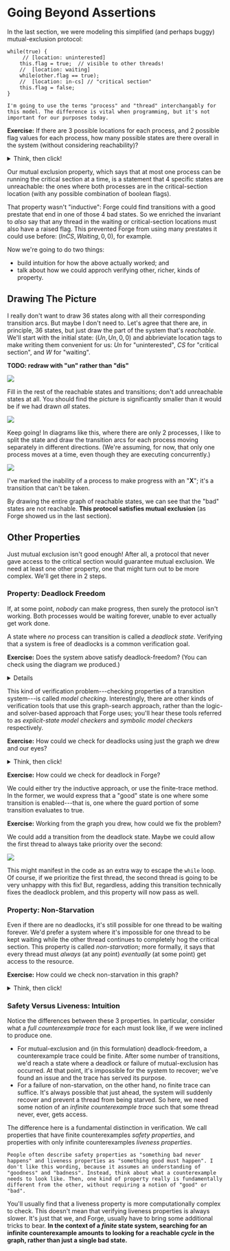 # Going Beyond Assertions

In the last section, we were modeling this simplified (and perhaps buggy) mutual-exclusion protocol: 

```
while(true) { 
     // [location: uninterested]
    this.flag = true;  // visible to other threads!
    //  [location: waiting]
    while(other.flag == true);    
    //  [location: in-cs] // "critical section"   
    this.flag = false;    
}
```

~~~admonish note title="Thread vs. Process"
I'm going to use the terms "process" and "thread" interchangably for this model. The difference is vital when programming, but it's not important for our purposes today.  
~~~

**Exercise:** If there are 3 possible locations for each process, and 2 possible flag values for each process, how many possible states are there overall in the system (without considering reachability)?

<details>
<summary>Think, then click!</summary>

Every process has $3 \times 2 = 6$ possible states. If 2 processes are executing this loop, there are $6^2 = 6 \times 6 = 36$ possible states overall in the system. (Of course, we hope that not all of them are reachable!)

</details>

Our mutual exclusion property, which says that at most one process can be running the critical section at a time, is a statement that 4 specific states are unreachable: the ones where both processes are in the critical-section location (with any possible combination of boolean flags).

That property wasn't "inductive": Forge could find transitions with a good prestate that end in one of those 4 bad states. So we enriched the invariant to _also_ say that any thread in the waiting or critical-section locations must also have a raised flag. This prevented Forge from using many prestates it could use before: $(InCS, Waiting, 0, 0)$, for example. 

Now we're going to do two things:
* build intuition for how the above actually worked; and
* talk about how we could approch verifying other, richer, kinds of property.

## Drawing The Picture

I really don't want to draw 36 states along with all their corresponding transition arcs. But maybe I don't need to. Let's agree that there are, in principle, 36 states, but just draw the part of the system that's _reachable_. We'll start with the initial state: $(Un, Un, 0, 0)$ and abbrieviate location tags to make writing them convenient for us: $Un$ for "uninterested", $CS$ for "critical section", and $W$ for "waiting".

**TODO: redraw with "un" rather than "dis"**

![](https://i.imgur.com/02KboGA.png)

Fill in the rest of the reachable states and transitions; don't add unreachable states at all. You should find the picture is significantly smaller than it would be if we had drawn _all_ states.

![](https://i.imgur.com/PQraiC7.png)

Keep going! In diagrams like this, where there are only 2 processes, I like to split the state and draw the transition arcs for each process moving separately in different directions. (We're assuming, for now, that only one process moves at a time, even though they are executing concurrently.)

![](https://i.imgur.com/EPMcgrl.png)

I've marked the inability of a process to make progress with an "**X**"; it's a transition that can't be taken.

By drawing the entire graph of reachable states, we can see that the "bad" states are not reachable. **This protocol satisfies mutual exclusion** (as Forge showed us in the last section).

## Other Properties

Just mutual exclusion isn't good enough! After all, a protocol that never gave access to the critical section would guarantee mutual exclusion. We need at least one other property, one that might turn out to be more complex. We'll get there in 2 steps.

### Property: Deadlock Freedom

If, at some point, _nobody_ can make progress, then surely the protocol isn't working. Both processes would be waiting forever, unable to ever actually get work done. 

A state where _no_ process can transition is called a _deadlock state_. Verifying that a system is free of deadlocks is a common verification goal.

**Exercise:** Does the system above satisfy deadlock-freedom? (You can check using the diagram we produced.)

<details>

No. The state $(W, W, 1, 1)$ is reachable, but has no exit transitions: neither thread can make progress in that state. Once the system is there, it's stuck there. And we can see that just by doing a visual search of the sub-system for the reachable states.

</details>

This kind of verification problem---checking properties of a transition system---is called _model checking_. Interestingly, there are other kinds of verification tools that use this graph-search approach, rather than the logic- and solver-based approach that Forge uses; you'll hear these tools referred to as _explicit-state model checkers_ and _symbolic model checkers_ respectively.

**Exercise:** How could we check for deadlocks using just the graph we drew and our eyes?

<details>
<summary>Think, then click!</summary>
In the same way we looked for a failure of mutual exclusion. We seek a reachable state with _no_ transitions out. And in this case, we find such a state.
</details>

**Exercise:** How could we check for deadlock in Forge?

We could either try the inductive approach, or use the finite-trace method. In the former, we would express that a "good" state is one where some transition is enabled---that is, one where the guard portion of some transition evaluates to true.

**Exercise:** Working from the graph you drew, how could we fix the problem?

We could add a transition from the deadlock state. Maybe we could allow the first thread to always take priority over the second:

![](https://i.imgur.com/gyt75Bk.png)

This might manifest in the code as an extra way to escape the `while` loop. Of course, if we prioritize the first thread, the second thread is going to be very unhappy with this fix! But, regardless, adding this transition technically fixes the deadlock problem, and this property will now pass as well.

### Property: Non-Starvation

Even if there are no deadlocks, it's still possible for one thread to be waiting forever. We'd prefer a system where it's impossible for one thread to be kept waiting while the other thread continues to completely hog the critical section. This property is called _non-starvation_; more formally, it says that every thread must _always_ (at any point) _eventually_ (at some point) get access to the resource.

**Exercise:** How could we check non-starvation in this graph?

<details>
<summary>Think, then click!</summary>

Not by looking for a single "bad state". That won't suffice.

</details>

### Safety Versus Liveness: Intuition

Notice the differences between these 3 properties. In particular, consider what a _full counterexample trace_ for each must look like, if we were inclined to produce one. 
* For mutual-exclusion and (in this formulation) deadlock-freedom, a counterexample trace could be finite. After some number of transitions, we'd reach a state where a deadlock or failure of mutual-exclusion has occurred. At that point, it's impossible for the system to recover; we've found an issue and the trace has served its purpose.
* For a failure of non-starvation, on the other hand, no finite trace can suffice. It's always possible that just ahead, the system will suddenly recover and prevent a thread from being starved. So here, we need some notion of an _infinite counterexample trace_ such that some thread never, ever, gets access.

The difference here is a fundamental distinction in verification. We call properties that have finite counterexamples _safety properties_, and properties with only infinite counterexamples _liveness properties_. 

~~~admonish note title="Definitions"
People often describe safety properties as "something bad never happens" and liveness properties as "something good must happen". I don't like this wording, because it assumes an understanding of "goodness" and "badness". Instead, think about what a counterexample needs to look like. Then, one kind of property really is fundamentally different from the other, without requiring a notion of "good" or "bad".
~~~

You'll usually find that a liveness property is more computationally complex to check. This doesn't mean that verifying liveness properties is always slower. It's just that we, and Forge, usually have to bring some additional tricks to bear. **In the context of a _finite_ state system, searching for an infinite counterexample amounts to looking for a reachable _cycle_ in the graph, rather than just a single bad state.**